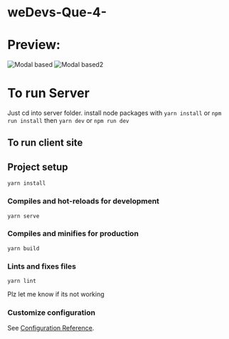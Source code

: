 # weDevs-Que-4-

# Preview:
![Modal based](https://i.ibb.co/Zm41c0f/que-4-1.png)
![Modal based2](https://i.ibb.co/hFZjfK8/que-4-2.png)

# To run Server
Just cd into server folder.
install node packages with `yarn install` or `npm run install`
then `yarn dev` or `npm run dev`

## To run client site

## Project setup
```
yarn install
```

### Compiles and hot-reloads for development
```
yarn serve
```

### Compiles and minifies for production
```
yarn build
```

### Lints and fixes files
```
yarn lint
```



Plz let me know if its not working


### Customize configuration
See [Configuration Reference](https://cli.vuejs.org/config/).
